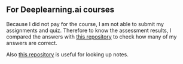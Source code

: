 ## For Deeplearning.ai courses

Because I did not pay for the course, I am not able to submit my assignments and quiz. Therefore to know the assessment results, I compared the answers with [this repository](https://github.com/HeroKillerEver/coursera-deep-learning)
to check how many of my answers are correct.

Also [this repository](https://github.com/mbadry1/DeepLearning.ai-Summary/) is useful for looking up notes.
